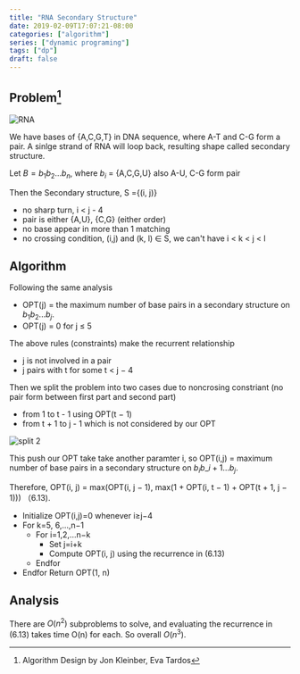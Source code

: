 ```yaml
---
title: "RNA Secondary Structure"
date: 2019-02-09T17:07:21-08:00
categories: ["algorithm"]
series: ["dynamic programing"]
tags: ["dp"]
draft: false
---
```


## Problem[^algo]

![RNA](/img/cse202/rna.png)

We have bases of {A,C,G,T} in DNA sequence, where A-T and C-G form a pair. A sinlge strand of RNA will loop back, resulting shape called secondary structure.

Let $B = b_1b_2 . . . b_n$, where $b_i$ = {A,C,G,U} also A-U, C-G form pair

Then the Secondary structure, S ={(i, j)}

- no sharp turn, i < j - 4
- pair is either {A,U}, {C,G} (either order)
- no base appear in more than 1 matching
- no crossing condition, (i,j) and (k, l) $\in$ S, we can't have i < k < j < l

## Algorithm

Following the same analysis

- OPT(j) = the maximum number of base pairs in a secondary structure on $b_1b_2 . . . b_j$.
- OPT(j) = 0 for j $\leq$ 5

The above rules (constraints) make the recurrent relationship

- j is not involved in a pair
- j pairs with t for some t < j − 4

Then we split the problem into two cases due to noncrosing constriant (no pair form between first part and second part)

- from 1 to t - 1 using OPT(t − 1)
- from t + 1 to j - 1 which is not considered by our OPT

![split 2](/img/cse202/rna_split_2.png)

This push our OPT take take another paramter i, so OPT(i,j) = maximum number of base pairs in a secondary structure on $b_ib\_{i+1} . . . b_j$.

Therefore, OPT(i, j) = max(OPT(i, j − 1), max(1 + OPT(i, t − 1) + OPT(t + 1, j − 1))) （6.13).


- Initialize OPT(i,j)=0 whenever i≥j−4
- For k=5, 6,...,n−1
  - For i=1,2,...n−k
     - Set j=i+k
     - Compute OPT(i, j) using the recurrence in (6.13)
  - Endfor
- Endfor
Return OPT(1, n)


## Analysis

There are $O(n^2)$ subproblems to solve, and evaluating the recurrence in (6.13) takes time O(n) for each. So overall $O(n^3)$.

[^algo]: Algorithm Design by Jon Kleinber, Eva Tardos 